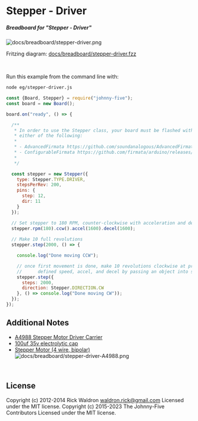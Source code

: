 <!--remove-start-->

# Stepper - Driver

<!--remove-end-->






##### Breadboard for "Stepper - Driver"



![docs/breadboard/stepper-driver.png](breadboard/stepper-driver.png)<br>

Fritzing diagram: [docs/breadboard/stepper-driver.fzz](breadboard/stepper-driver.fzz)

&nbsp;




Run this example from the command line with:
```bash
node eg/stepper-driver.js
```


```javascript
const {Board, Stepper} = require("johnny-five");
const board = new Board();

board.on("ready", () => {

  /**
   * In order to use the Stepper class, your board must be flashed with
   * either of the following:
   *
   * - AdvancedFirmata https://github.com/soundanalogous/AdvancedFirmata
   * - ConfigurableFirmata https://github.com/firmata/arduino/releases/tag/v2.6.2
   *
   */

  const stepper = new Stepper({
    type: Stepper.TYPE.DRIVER,
    stepsPerRev: 200,
    pins: {
      step: 12,
      dir: 11
    }
  });

  // Set stepper to 180 RPM, counter-clockwise with acceleration and deceleration
  stepper.rpm(180).ccw().accel(1600).decel(1600);
  
  // Make 10 full revolutions
  stepper.step(2000, () => {

    console.log("Done moving CCW");

    // once first movement is done, make 10 revolutions clockwise at previously
    //      defined speed, accel, and decel by passing an object into stepper.step
    stepper.step({
      steps: 2000,
      direction: Stepper.DIRECTION.CW
    }, () => console.log("Done moving CW"));
  });
});


```








## Additional Notes
- [A4988 Stepper Motor Driver Carrier](http://www.pololu.com/catalog/product/1182)
- [100uf 35v electrolytic cap](http://www.amazon.com/100uF-Radial-Mini-Electrolytic-Capacitor/dp/B0002ZP530)
- [Stepper Motor (4 wire, bipolar)](https://www.sparkfun.com/products/9238)
![docs/breadboard/stepper-driver-A4988.png](breadboard/stepper-driver-A4988.png)

&nbsp;

<!--remove-start-->

## License
Copyright (c) 2012-2014 Rick Waldron <waldron.rick@gmail.com>
Licensed under the MIT license.
Copyright (c) 2015-2023 The Johnny-Five Contributors
Licensed under the MIT license.

<!--remove-end-->
